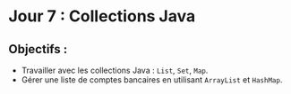 # Jour 7 : Collections Java

## Objectifs :
- Travailler avec les collections Java : `List`, `Set`, `Map`.
- Gérer une liste de comptes bancaires en utilisant `ArrayList` et `HashMap`.